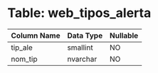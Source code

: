 # Table: web_tipos_alerta

| Column Name | Data Type | Nullable |
|-------------|-----------|----------|
| tip_ale | smallint | NO |
| nom_tip | nvarchar | NO |
